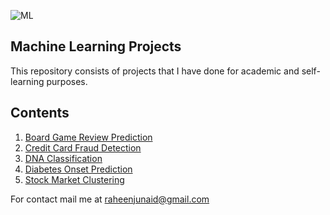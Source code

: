 ![ML](https://user-images.githubusercontent.com/77233162/133892063-fb044e36-e303-4c46-9b05-53450b5c920d.jpg)


## Machine Learning Projects

This repository consists of projects that I have done for academic and self-learning purposes.


## Contents
1. [Board Game Review Prediction](https://github.com/raheenjw/ML-Projects/tree/main/Board%20Game%20Review%20Prediction)
2. [Credit Card Fraud Detection](https://github.com/raheenjw/ML-Projects/tree/main/Credit%20Card%20Fraud%20Detection)
3. [DNA Classification](https://github.com/raheenjw/ML-Projects/tree/main/DNA%20Classification)
4. [Diabetes Onset Prediction](https://github.com/raheenjw/ML-Projects/tree/main/Diabetes%20Onset%20Prediction)
5. [Stock Market Clustering](https://github.com/raheenjw/ML-Projects/tree/main/Stock%20Market%20Clustering)



For contact mail me at raheenjunaid@gmail.com
